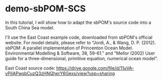 # demo-sbPOM-SCS
In this tutorial, I will show how to adapt the sbPOM's source code into a South China Sea model.

I'll use the East Coast example code, downloaded from sbPOM's official website. For model details, please refer to “Jordi, A., & Wang, D. P. (2012). sbPOM: A parallel implementation of Princenton Ocean Model. Environmental Modelling & Software, 38, 59-61.” and "Mellor (2002) User guide for a three-dimensional, primitive equation, numerical ocean model".

East Coast source code: https://drive.google.com/file/d/11uVA-vPiIAPwsbCuzQ3zHNQherY6Gexs/view?usp=sharing
